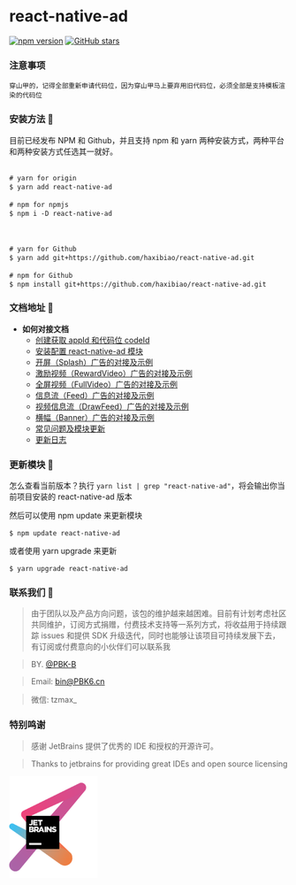 # react-native-ad
[![npm version](https://badge.fury.io/js/react-native-ad.svg)](https://badge.fury.io/js/react-native-ad)  [![GitHub stars](https://img.shields.io/github/stars/haxibiao/react-native-ad?style=social)](https://github.com/haxibiao/react-native-ad/stargazers)

### 注意事项

```
穿山甲的，记得全部重新申请代码位，因为穿山甲马上要弃用旧代码位，必须全部是支持模板渲染的代码位
```

### 安装方法 🔨

目前已经发布 NPM 和 Github，并且支持 npm 和 yarn 两种安装方式，两种平台和两种安装方式任选其一就好。

```

# yarn for origin
$ yarn add react-native-ad

# npm for npmjs
$ npm i -D react-native-ad



# yarn for Github 
$ yarn add git+https://github.com/haxibiao/react-native-ad.git

# npm for Github
$ npm install git+https://github.com/haxibiao/react-native-ad.git

```


### 文档地址 🍎

-   **如何对接文档**
    -   [创建获取 appId 和代码位 codeId](docs/readme.md#创建获取appid和代码位codeid)
    -   [安装配置 react-native-ad 模块](docs/readme.md#安装配置react-native-ad模块)
    -   [开屏（Splash）广告的对接及示例](docs/readme.md#开屏splash广告的对接及示例)
    -   [激励视频（RewardVideo）广告的对接及示例](docs/readme.md#激励视频rewardvideo广告的对接及示例)
    -   [全屏视频（FullVideo）广告的对接及示例](docs/readme.md#全屏视频fullVideo广告的对接及示例)
    -   [信息流（Feed）广告的对接及示例](docs/readme.md#信息流feed广告的对接及示例)
    -   [视频信息流（DrawFeed）广告的对接及示例](docs/readme.md#视频信息流drawfeed广告的对接及示例)
    -   [横幅（Banner）广告的对接及示例](docs/readme.md#横幅banner广告的对接及示例)
    -   [常见问题及模块更新](docs/readme.md#常见问题及模块更新)
    -   [更新日志](docs/readme.md#更新日志)

### 更新模块 🍗

怎么查看当前版本？执行 `yarn list | grep "react-native-ad"`，将会输出你当前项目安装的 react-native-ad 版本

然后可以使用 npm update 来更新模块

```
$ npm update react-native-ad
```

或者使用 yarn upgrade 来更新

```
$ yarn upgrade react-native-ad
```

### 联系我们 👾
> 由于团队以及产品方向问题，该包的维护越来越困难。目前有计划考虑社区共同维护，订阅方式捐赠，付费技术支持等一系列方式，将收益用于持续跟踪 issues 和提供 SDK 升级迭代，同时也能够让该项目可持续发展下去，有订阅或付费意向的小伙伴们可以联系我

> BY. [@PBK-B](https://github.com/PBK-B)

> Email: bin@PBK6.cn

> 微信: tzmax_

### 特别鸣谢
> 感谢 JetBrains 提供了优秀的 IDE 和授权的开源许可。

> Thanks to jetbrains for providing great IDEs and open source licensing

[<img src="docs/assets/jetbrains-variant.png" alt="ad_anim_none.gif" width="160">](https://www.jetbrains.com/)
